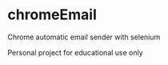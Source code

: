 # chromeEmail
Chrome automatic email sender with selenium

Personal project for educational use only
